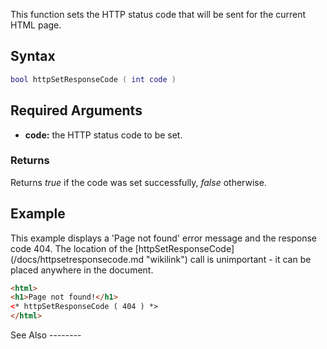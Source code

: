 This function sets the HTTP status code that will be sent for the current HTML page.

Syntax
------

``` lua
bool httpSetResponseCode ( int code )
```

Required Arguments
------------------

-   **code:** the HTTP status code to be set.

### Returns

Returns *true* if the code was set successfully, *false* otherwise.

Example
-------

<section name="Server/HTTP" class="http" show="true">
This example displays a 'Page not found' error message and the response code 404. The location of the [httpSetResponseCode](/docs/httpsetresponsecode.md "wikilink") call is unimportant - it can be placed anywhere in the document.

``` html
<html>
<h1>Page not found!</h1>
<* httpSetResponseCode ( 404 ) *>
</html>
```

</section>
See Also
--------
